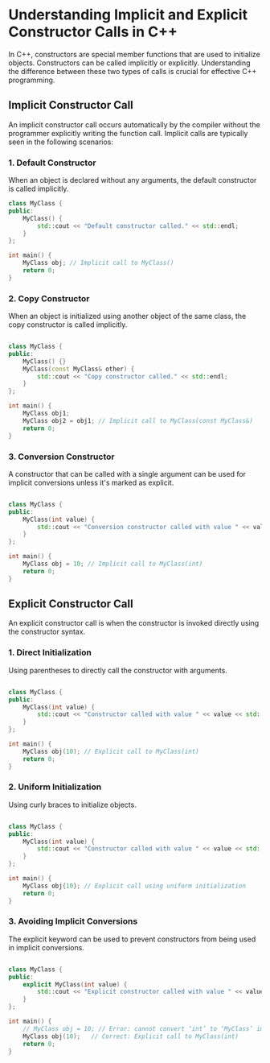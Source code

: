# Understanding Implicit and Explicit Constructor Calls in C++

In C++, constructors are special member functions that are used to initialize objects. Constructors can be called implicitly or explicitly. Understanding the difference between these two types of calls is crucial for effective C++ programming.

## Implicit Constructor Call

An implicit constructor call occurs automatically by the compiler without the programmer explicitly writing the function call. Implicit calls are typically seen in the following scenarios:

### 1. Default Constructor

When an object is declared without any arguments, the default constructor is called implicitly.

```cpp
class MyClass {
public:
    MyClass() {
        std::cout << "Default constructor called." << std::endl;
    }
};

int main() {
    MyClass obj; // Implicit call to MyClass()
    return 0;
}
```
### 2. Copy Constructor

When an object is initialized using another object of the same class, the copy constructor is called implicitly.

```cpp

class MyClass {
public:
    MyClass() {}
    MyClass(const MyClass& other) {
        std::cout << "Copy constructor called." << std::endl;
    }
};

int main() {
    MyClass obj1;
    MyClass obj2 = obj1; // Implicit call to MyClass(const MyClass&)
    return 0;
}
```
### 3. Conversion Constructor

A constructor that can be called with a single argument can be used for implicit conversions unless it's marked as explicit.

```cpp

class MyClass {
public:
    MyClass(int value) {
        std::cout << "Conversion constructor called with value " << value << std::endl;
    }
};

int main() {
    MyClass obj = 10; // Implicit call to MyClass(int)
    return 0;
}
```
## Explicit Constructor Call

An explicit constructor call is when the constructor is invoked directly using the constructor syntax.
### 1. Direct Initialization

Using parentheses to directly call the constructor with arguments.

```cpp

class MyClass {
public:
    MyClass(int value) {
        std::cout << "Constructor called with value " << value << std::endl;
    }
};

int main() {
    MyClass obj(10); // Explicit call to MyClass(int)
    return 0;
}
```
### 2. Uniform Initialization

Using curly braces to initialize objects.

```cpp

class MyClass {
public:
    MyClass(int value) {
        std::cout << "Constructor called with value " << value << std::endl;
    }
};

int main() {
    MyClass obj{10}; // Explicit call using uniform initialization
    return 0;
}
```
### 3. Avoiding Implicit Conversions

The explicit keyword can be used to prevent constructors from being used in implicit conversions.

```cpp

class MyClass {
public:
    explicit MyClass(int value) {
        std::cout << "Explicit constructor called with value " << value << std::endl;
    }
};

int main() {
    // MyClass obj = 10; // Error: cannot convert ‘int’ to ‘MyClass’ implicitly
    MyClass obj(10);   // Correct: Explicit call to MyClass(int)
    return 0;
}
```